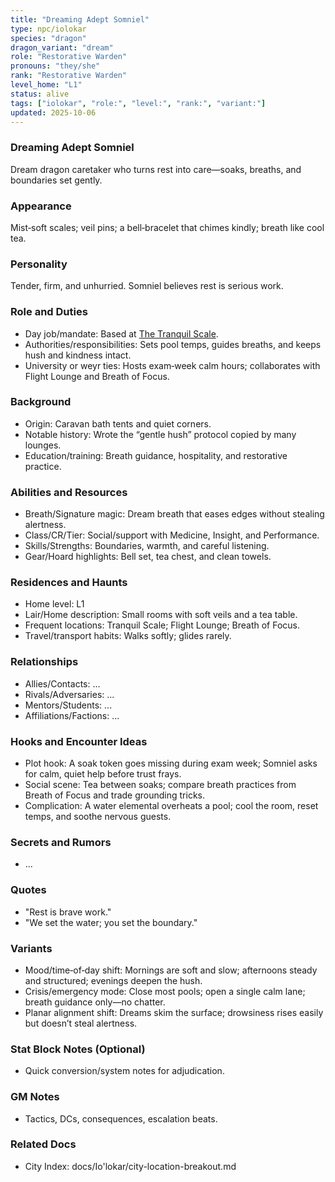 ```yaml
---
title: "Dreaming Adept Somniel"
type: npc/iolokar
species: "dragon"
dragon_variant: "dream"
role: "Restorative Warden"
pronouns: "they/she"
rank: "Restorative Warden"
level_home: "L1"
status: alive
tags: ["iolokar", "role:", "level:", "rank:", "variant:"]
updated: 2025-10-06
---
```

### Dreaming Adept Somniel

Dream dragon caretaker who turns rest into care—soaks, breaths, and boundaries set gently.

### Appearance

Mist‑soft scales; veil pins; a bell‑bracelet that chimes kindly; breath like cool tea.

### Personality

Tender, firm, and unhurried. Somniel believes rest is serious work.

### Role and Duties

- Day job/mandate: Based at [The Tranquil Scale](docs/Io'lokar/Locations/the-tranquil-scale.md).
- Authorities/responsibilities: Sets pool temps, guides breaths, and keeps hush and kindness intact.
- University or weyr ties: Hosts exam‑week calm hours; collaborates with Flight Lounge and Breath of Focus.

### Background

- Origin: Caravan bath tents and quiet corners.
- Notable history: Wrote the “gentle hush” protocol copied by many lounges.
- Education/training: Breath guidance, hospitality, and restorative practice.

### Abilities and Resources

- Breath/Signature magic: Dream breath that eases edges without stealing alertness.
- Class/CR/Tier: Social/support with Medicine, Insight, and Performance.
- Skills/Strengths: Boundaries, warmth, and careful listening.
- Gear/Hoard highlights: Bell set, tea chest, and clean towels.

### Residences and Haunts

- Home level: L1
- Lair/Home description: Small rooms with soft veils and a tea table.
- Frequent locations: Tranquil Scale; Flight Lounge; Breath of Focus.
- Travel/transport habits: Walks softly; glides rarely.

### Relationships

- Allies/Contacts: ...
- Rivals/Adversaries: ...
- Mentors/Students: ...
- Affiliations/Factions: ...

### Hooks and Encounter Ideas

- Plot hook: A soak token goes missing during exam week; Somniel asks for calm, quiet help before trust frays.
- Social scene: Tea between soaks; compare breath practices from Breath of Focus and trade grounding tricks.
- Complication: A water elemental overheats a pool; cool the room, reset temps, and soothe nervous guests.

### Secrets and Rumors

- ...

### Quotes

- "Rest is brave work."
- "We set the water; you set the boundary."

### Variants

- Mood/time‑of‑day shift: Mornings are soft and slow; afternoons steady and structured; evenings deepen the hush.
- Crisis/emergency mode: Close most pools; open a single calm lane; breath guidance only—no chatter.
- Planar alignment shift: Dreams skim the surface; drowsiness rises easily but doesn’t steal alertness.

### Stat Block Notes (Optional)

- Quick conversion/system notes for adjudication.

### GM Notes

- Tactics, DCs, consequences, escalation beats.

### Related Docs

- City Index: docs/Io'lokar/city-location-breakout.md
